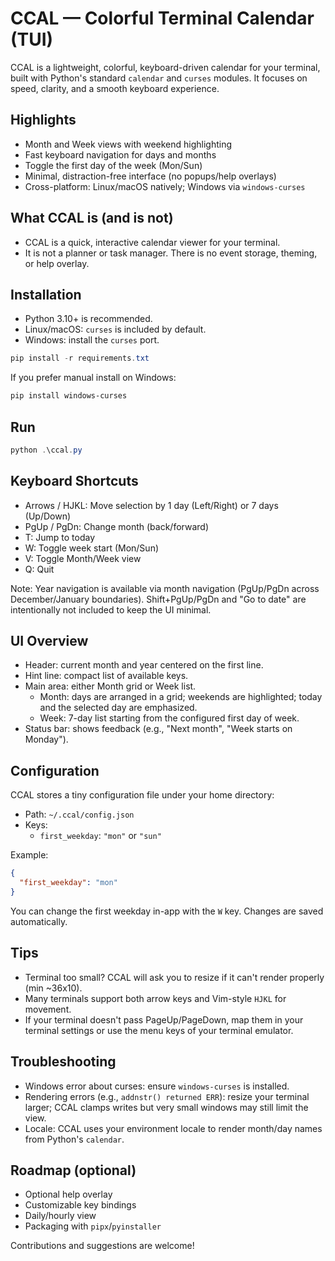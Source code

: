 # CCAL — Colorful Terminal Calendar (TUI)

CCAL is a lightweight, colorful, keyboard-driven calendar for your terminal, built with Python's standard `calendar` and `curses` modules. It focuses on speed, clarity, and a smooth keyboard experience.

## Highlights

- Month and Week views with weekend highlighting
- Fast keyboard navigation for days and months
- Toggle the first day of the week (Mon/Sun)
- Minimal, distraction-free interface (no popups/help overlays)
- Cross-platform: Linux/macOS natively; Windows via `windows-curses`

## What CCAL is (and is not)

- CCAL is a quick, interactive calendar viewer for your terminal.
- It is not a planner or task manager. There is no event storage, theming, or help overlay.

## Installation

- Python 3.10+ is recommended.
- Linux/macOS: `curses` is included by default.
- Windows: install the `curses` port.

```powershell
pip install -r requirements.txt
```

If you prefer manual install on Windows:

```powershell
pip install windows-curses
```

## Run

```powershell
python .\ccal.py
```

## Keyboard Shortcuts

- Arrows / HJKL: Move selection by 1 day (Left/Right) or 7 days (Up/Down)
- PgUp / PgDn: Change month (back/forward)
- T: Jump to today
- W: Toggle week start (Mon/Sun)
- V: Toggle Month/Week view
- Q: Quit

Note: Year navigation is available via month navigation (PgUp/PgDn across December/January boundaries). Shift+PgUp/PgDn and "Go to date" are intentionally not included to keep the UI minimal.

## UI Overview

- Header: current month and year centered on the first line.
- Hint line: compact list of available keys.
- Main area: either Month grid or Week list.
  - Month: days are arranged in a grid; weekends are highlighted; today and the selected day are emphasized.
  - Week: 7-day list starting from the configured first day of week.
- Status bar: shows feedback (e.g., "Next month", "Week starts on Monday").

## Configuration

CCAL stores a tiny configuration file under your home directory:

- Path: `~/.ccal/config.json`
- Keys:
  - `first_weekday`: `"mon"` or `"sun"`

Example:

```json
{
  "first_weekday": "mon"
}
```

You can change the first weekday in-app with the `W` key. Changes are saved automatically.

## Tips

- Terminal too small? CCAL will ask you to resize if it can't render properly (min ~36x10).
- Many terminals support both arrow keys and Vim-style `HJKL` for movement.
- If your terminal doesn't pass PageUp/PageDown, map them in your terminal settings or use the menu keys of your terminal emulator.

## Troubleshooting

- Windows error about curses: ensure `windows-curses` is installed.
- Rendering errors (e.g., `addnstr() returned ERR`): resize your terminal larger; CCAL clamps writes but very small windows may still limit the view.
- Locale: CCAL uses your environment locale to render month/day names from Python's `calendar`.

## Roadmap (optional)

- Optional help overlay
- Customizable key bindings
- Daily/hourly view
- Packaging with `pipx`/`pyinstaller`

Contributions and suggestions are welcome!
